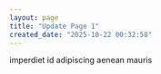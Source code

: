```yaml
---
layout: page
title: "Update Page 1"
created_date: "2025-10-22 00:32:58"
---
```


imperdiet id adipiscing aenean mauris 
